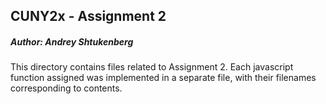 ## CUNY2x - Assignment 2

##### Author: Andrey Shtukenberg

This directory contains files related to Assignment 2. Each javascript function assigned was implemented  in a separate file, with their filenames corresponding to contents.

